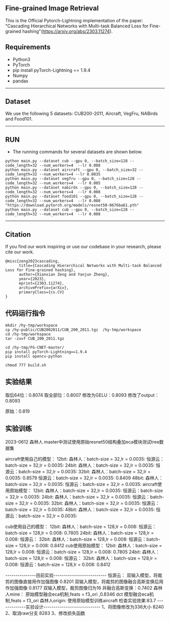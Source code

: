 Fine-grained Image Retrieval
--------------------------
This is the Official Pytorch-Lightning implementation of the paper: "Cascading Hierarchical Networks with Multi-task
Balanced Loss for Fine-grained hashing"(https://arxiv.org/abs/2303.11274). 
## Requirements
* Python3
* PyTorch
* pip install pyTorch-Lightning == 1.9.4
* Numpy
* pandas


--------------------------
## Dataset
We use the following 5 datasets: CUB200-2011, Aircraft, VegFru, NABirds and Food101.

--------------------------
## RUN

- The running commands for several datasets are shown below. 
```
python main.py --dataset cub --gpu 0, --batch_size=128 --code_length=32 --num_workers=4  --lr 0.008
python main.py --dataset aircraft --gpu 0, --batch_size=32 --code_length=32 --num_workers=4 --lr 0.0035
python main.py --dataset vegfru --gpu 0, --batch_size=128 --code_length=32 --num_workers=4  --lr 0.005
python main.py --dataset nabirds --gpu 0, --batch_size=128 --code_length=32 --num_workers=4  --lr 0.008
python main.py --dataset food101 --gpu 0, --batch_size=128 --code_length=32 --num_workers=4  --lr 0.008
"https://download.pytorch.org/models/resnet50-0676ba61.pth"
python main.py --dataset cub --gpu 0, --batch_size=128 --code_length=32 --num_workers=4  --lr 0.008
```


--------------------------
## Citation
If you find our work inspiring or use our codebase in your research, please cite our work.
```
@misc{zeng2023cascading,
      title={Cascading Hierarchical Networks with Multi-task Balanced Loss for Fine-grained hashing}, 
      author={Xianxian Zeng and Yanjun Zheng},
      year={2023},
      eprint={2303.11274},
      archivePrefix={arXiv},
      primaryClass={cs.CV}
}
```

## 代码运行指令
```
mkdir /hy-tmp/workspace
cp /hy-public/CUB2002011/CUB_200_2011.tgz  /hy-tmp/workspace
cd /hy-tmp/workspace
tar -zxvf CUB_200_2011.tgz

cd /hy-tmp/FG-CNET-master/
pip install pyTorch-Lightning==1.9.4
pip install opencv-python

chmod 777 build.sh

```

## 实验结果
取后64位：0.8074
取全部位：0.8007
修改为GELU：0.8093
修改了output：0.8093

原始：0.819

## 实验训练
2023-0612 森林人 master中测试使用原始resnet50结构叠加eca模块测试tree数据集

aircraft使用自己的模型：
12bit:
森林人：batch-size = 32,lr = 0.0035: 
恒源云：batch-size = 32,lr = 0.0035: 
24bit:
森林人：batch-size = 32,lr = 0.0035: 
恒源云：batch-size = 32,lr = 0.0035: 
32bit:
森林人：batch-size = 32,lr = 0.0035: 0.8579
恒源云：batch-size = 32,lr = 0.0035: 0.8409
48bit:
森林人：batch-size = 32,lr = 0.0035: 
恒源云：batch-size = 32,lr = 0.0035: 
aircraft使用原始模型：
12bit:
森林人：batch-size = 32,lr = 0.0035: 
恒源云：batch-size = 32,lr = 0.0035: 
24bit:
森林人：batch-size = 32,lr = 0.0035: 
恒源云：batch-size = 32,lr = 0.0035: 
32bit:
森林人：batch-size = 32,lr = 0.0035: 
恒源云：batch-size = 32,lr = 0.0035: 
48bit:
森林人：batch-size = 32,lr = 0.0035: 
恒源云：batch-size = 32,lr = 0.0035:

cub使用自己的模型：
12bit:
森林人：batch-size = 128,lr = 0.008: 
恒源云：batch-size = 128,lr = 0.008: 0.7805
24bit:
森林人：batch-size = 128,lr = 0.008:
恒源云：
32bit:
森林人：batch-size = 128,lr = 0.008:
恒源云：batch-size = 128,lr = 0.008: 0.8412
cub使用原始模型：
12bit:
森林人：batch-size = 128,lr = 0.008: 
恒源云：batch-size = 128,lr = 0.008: 0.7805
24bit:
森林人：batch-size = 128,lr = 0.008:
恒源云：
32bit:
森林人：batch-size = 128,lr = 0.008:
恒源云：batch-size = 128,lr = 0.008: 0.8412


---------------目前实验--------------------------
恒源云：
双输入模型，将裁剪的图像直接用作加强图像 0.8201
双输入模型，将裁剪的图像融合高斯变换后用作加强图像 0.8177
双输入模型，裁剪图像归为16 并融合高斯变换：0.7402
森林人mine：
原始模型融合eca机制,feats = f3_ori ,0.8346
dct 模型融合eca机制,feats = f3_ori
森林人origin:
使用原始模型训练aircraft 检查实验效果:83.7
-------------实验设计----------------------------
1、将图像修改为336大小 8240
2、取消raw分支 8283
3、修改损失函数